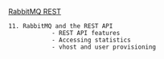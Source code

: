 [RabbitMQ REST](https://funprojects.blog/2019/11/08/rabbitmq-rest-api/)
```
11. RabbitMQ and the REST API
            - REST API features
            - Accessing statistics
            - vhost and user provisioning

